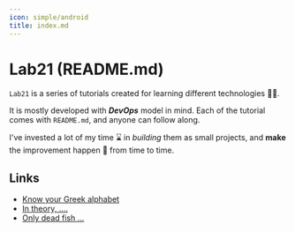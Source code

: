 ```yaml
---
icon: simple/android
title: index.md
---
```


# Lab21 (README.md)

`Lab21` is a series of tutorials created for learning different technologies :technologist:. 

It is mostly developed with  _**DevOps**_ model in mind. 
Each of the tutorial comes with `README.md`, and anyone can follow along.

I've invested a lot of my time :hourglass: in _building_ them as small projects, and **make** the improvement happen :sparkler: from time to time.


## Links

 - [Know your Greek alphabet](https://reptonrd.blogspot.com/2022/11/know-your-greek-alphabet.html)
 - [In theory, ....](https://reptonrd.blogspot.com/2022/11/in-theory-practice-is-same-as-theory.html)
 - [Only dead fish ...](https://reptonrd.blogspot.com/2022/11/only-dead-fish-go-with-flow.html)

